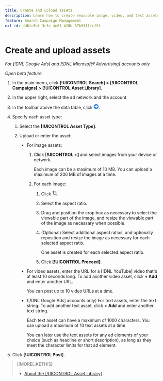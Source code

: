 ```yaml
---
title: Create and upload assets
description: Learn how to create reusable image, video, and text assets and upload them to your [!DNL Google Ads] and [!DNL Microsoft® Advertising] account-level asset libraries.
feature: Search Campaign Management
exl-id: dd6fc5bf-3e3e-4e8f-b20b-37b9311fcf9f
---
```

# Create and upload assets

*For [!DNL Google Ads] and [!DNL Microsoft® Advertising] accounts only*

*Open beta feature*

1. In the main menu, click **[!UICONTROL Search] > [!UICONTROL Campaigns] > [!UICONTROL Asset Library]**.

1. In the upper right, select the ad network and the account.

1. In the toolbar above the data table, click ![Upload](/help/search-social-commerce/assets/add.png "Upload").

1. Specify each asset type:

   1. Select the **[!UICONTROL Asset Type]**.
   
   1. Upload or enter the asset:

      * For image assets:
      
        1. Click **[!UICONTROL +]** and select images from your device or network.
        
           Each image can be a maximum of 10 MB. You can upload a maximum of 200 MB of images at a time.

        1. For each image:
        
           1. Click ![Crop](/help/search-social-commerce/assets/crop.png "Crop").
           
           1. Select the aspect ratio.
           
           1. Drag and position the crop box as necessary to select the viewable part of the image, and resize the viewable part of the image as necessary when possible.
           
           1. (Optional) Select additional aspect ratios, and optionally reposition and resize the image as necessary for each selected aspect ratio.
           
              One asset is created for each selected aspect ratio.
              
           1. Click **[!UICONTROL Proceed]**.

      * For video assets, enter the URL for a [!DNL YouTube] video that's at least 10 seconds long. To add another video asset, click **+ Add** and enter another URL.
      
        You can post up to 10 video URLs at a time.

      * ([!DNL Google Ads] accounts only) For text assets, enter the text string. To add another text asset, click **+ Add** and enter another text string.
      
        Each text asset can have a maximum of 1000 characters. You can upload a maximum of 10 text assets at a time.
        
        You can later use the text assets for any ad elements of your choice (such as headline or short description), as long as they meet the character limits for that ad element.

1. Click **[!UICONTROL Post]**.

>[!MORELIKETHIS]
>
>* [About the [!UICONTROL Asset Library]](asset-library-about.md)

